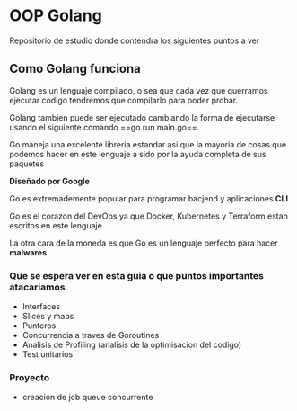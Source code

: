 # OOP Golang

Repositorio de estudio donde contendra los siguientes puntos a ver

## Como Golang funciona

Golang es un lenguaje compilado, o sea que cada vez que querramos ejecutar codigo tendremos que compilarlo para poder probar.

Golang tambien puede ser ejecutado cambiando la forma de ejecutarse usando el siguiente comando ==go run main.go==.

Go maneja una excelente libreria estandar asi que la mayoria de cosas que podemos hacer en este lenguaje a sido por la ayuda completa de sus paquetes

**Diseñado por Google**

Go es extremademente popular para programar bacjend y aplicaciones **CLI**

Go es el corazon del DevOps ya que Docker, Kubernetes y Terraform estan escritos en este lenguaje

La otra cara de la moneda es que Go es un lenguaje perfecto para hacer **malwares**

### Que se espera ver en esta guia o que puntos importantes atacariamos

- Interfaces
- Slices y maps
- Punteros
- Concurrencia a traves de Goroutines
- Analisis de Profiling (analisis de la optimisacion del codigo)
- Test unitarios

### Proyecto 
- creacion de job queue concurrente